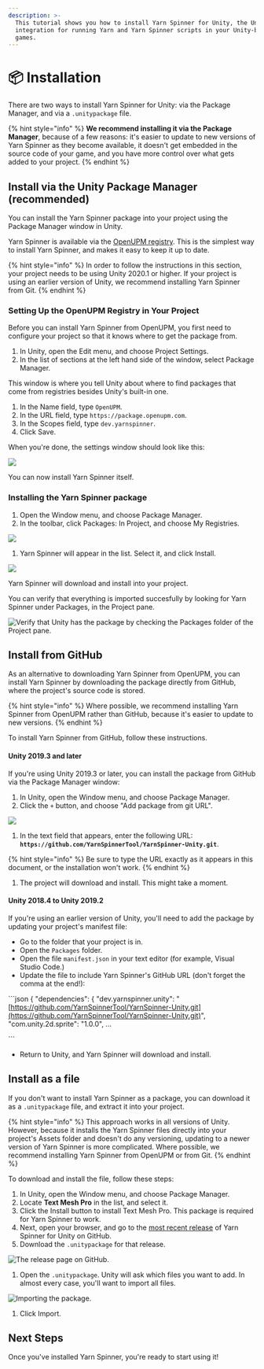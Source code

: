 ```yaml
---
description: >-
  This tutorial shows you how to install Yarn Spinner for Unity, the Unity
  integration for running Yarn and Yarn Spinner scripts in your Unity-based
  games.
---
```


# 📦 Installation

There are two ways to install Yarn Spinner for Unity: via the Package Manager, and via a `.unitypackage` file.

{% hint style="info" %}
**We recommend installing it via the Package Manager**, because of a few reasons: it's easier to update to new versions of Yarn Spinner as they become available, it doesn't get embedded in the source code of your game, and you have more control over what gets added to your project.
{% endhint %}

## Install via the Unity Package Manager (recommended)

You can install the Yarn Spinner package into your project using the Package Manager window in Unity.

Yarn Spinner is available via the [OpenUPM registry](https://openupm.com). This is the simplest way to install Yarn Spinner, and makes it easy to keep it up to date.

{% hint style="info" %}
In order to follow the instructions in this section, your project needs to be using Unity 2020.1 or higher. If your project is using an earlier version of Unity, we recommend installing Yarn Spinner from Git.
{% endhint %}

### Setting Up the OpenUPM Registry in Your Project

Before you can install Yarn Spinner from OpenUPM, you first need to configure your project so that it knows where to get the package from.

1. In Unity, open the Edit menu, and choose Project Settings.
2. In the list of sections at the left hand side of the window, select Package Manager.

This window is where you tell Unity about where to find packages that come from registries besides Unity's built-in one.

1. In the Name field, type `OpenUPM`.
2. In the URL field, type `https://package.openupm.com`.&#x20;
3. In the Scopes field, type `dev.yarnspinner`.&#x20;
4. Click Save.

When you're done, the settings window should look like this:

![](../.gitbook/assets/installing-unity-package-manager-registry.png)

You can now install Yarn Spinner itself.

### Installing the Yarn Spinner package

1. Open the Window menu, and choose Package Manager.
2. In the toolbar, click Packages: In Project, and choose My Registries.

![](../.gitbook/assets/installing-unity-package-manager-select-package-list.png)

1. Yarn Spinner will appear in the list. Select it, and click Install.

![](../.gitbook/assets/installing-unity-package-manager-registry-select-package.png)

Yarn Spinner will download and install into your project.

You can verify that everything is imported succesfully by looking for Yarn Spinner under Packages, in the Project pane.

![Verify that Unity has the package by checking the Packages folder of the Project pane.](<../.gitbook/assets/Screen Shot 2021-03-07 at 2.16.14 pm.png>)

## Install from GitHub

As an alternative to downloading Yarn Spinner from OpenUPM, you can install Yarn Spinner by downloading the package directly from GitHub, where the project's source code is stored.

{% hint style="info" %}
Where possible, we recommend installing Yarn Spinner from OpenUPM rather than GitHub, because it's easier to update to new versions.
{% endhint %}

To install Yarn Spinner from GitHub, follow these instructions.

#### Unity 2019.3 and later

If you're using Unity 2019.3 or later, you can install the package from GitHub via the Package Manager window:

1. In Unity, open the Window menu, and choose Package Manager.
2. Click the `+` button, and choose "Add package from git URL".

![](../.gitbook/assets/installing-unity-git-select-url.png)

1. In the text field that appears, enter the following URL: **`https://github.com/YarnSpinnerTool/YarnSpinner-Unity.git`**.

{% hint style="info" %}
Be sure to type the URL exactly as it appears in this document, or the installation won't work.
{% endhint %}

1. The project will download and install. This might take a moment.

#### Unity 2018.4 to Unity 2019.2

If you're using an earlier version of Unity, you'll need to add the package by updating your project's manifest file:

* Go to the folder that your project is in.
* Open the `Packages` folder.
* Open the file `manifest.json` in your text editor (for example, Visual Studio Code.)
* Update the file to include Yarn Spinner's GitHub URL (don't forget the comma at the end!):

\`\`\`json { "dependencies": { "dev.yarnspinner.unity": "[https://github.com/YarnSpinnerTool/YarnSpinner-Unity.git](https://github.com/YarnSpinnerTool/YarnSpinner-Unity.git)", "com.unity.2d.sprite": "1.0.0", ...

\`\`\`

* Return to Unity, and Yarn Spinner will download and install.

## Install as a file

If you don't want to install Yarn Spinner as a package, you can download it as a `.unitypackage` file, and extract it into your project.

{% hint style="info" %}
This approach works in all versions of Unity. However, because it installs the Yarn Spinner files directly into your project's Assets folder and doesn't do any versioning, updating to a newer version of Yarn Spinner is more complicated. Where possible, we recommend installing Yarn Spinner from OpenUPM or from Git.
{% endhint %}

To download and install the file, follow these steps:

1. In Unity, open the Window menu, and choose Package Manager.
2. Locate **Text Mesh Pro** in the list, and select it.&#x20;
3. Click the Install button to install Text Mesh Pro. This package is required for Yarn Spinner to work.
4. Next, open your browser, and go to the [most recent release](https://github.com/YarnSpinnerTool/YarnSpinner-Unity/releases/latest) of Yarn Spinner for Unity on GitHub.
5. Download the `.unitypackage` for that release.

![The release page on GitHub.](../.gitbook/assets/installing-unity-from-file-releases-page-1.0.png)

1. Open the `.unitypackage`. Unity will ask which files you want to add. In almost every case, you'll want to import all files.

![Importing the package.](../.gitbook/assets/installing-unity-from-file-package-import-1.0.png)

1. Click Import.

## Next Steps

Once you've installed Yarn Spinner, you're ready to start using it!
